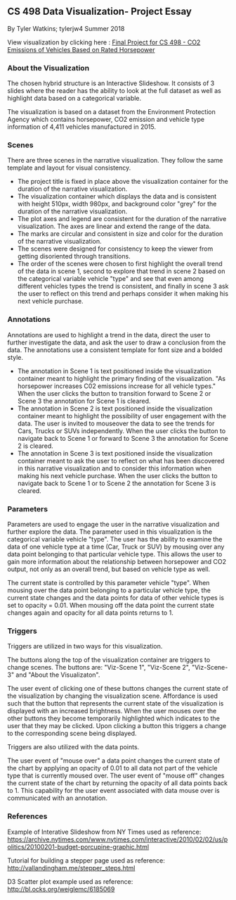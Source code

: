 ## CS 498 Data Visualization- Project Essay

By Tyler Watkins; tylerjw4
Summer 2018


View visualization by clicking here : [Final Project for CS 498 - CO2 Emissions of Vehicles Based on Rated Horsepower](https://tylerwatkins101.github.io/cs498-visualization-project/)


### About the Visualization

The chosen hybrid structure is an Interactive Slideshow. It consists of 3 slides where the reader has the ability to look at the full dataset as well as highlight data based on a categorical variable.

The visualization is based on a dataset from the Environment Protection Agency which contains horsepower, CO2 emission and vehicle type information of 4,411 vehicles manufactured in 2015.

### Scenes

There are three scenes in the narrative visualization. They follow the same template and layout for visual consistency. 
- The project title is fixed in place above the visualization container for the duration of the narrative visualization.
- The visualization container which displays the data and is consistent with height 510px, width 980px, and background color "grey" for the duration of the narrative visualization.
- The plot axes and legend are consistent for the duration of the narrative visualization. The axes are linear and extend the range of the data.
- The marks are circular and consistent in size and color for the duration of the narrative visualization.
- The scenes were designed for consistency to keep the viewer from getting disoriented through transitions.
- The order of the scenes were chosen to first highlight the overall trend of the data in scene 1, second to explore that trend in scene 2 based on the categorical variable vehicle "type" and see that even among different vehicles types the trend is consistent, and finally in scene 3 ask the user to reflect on this trend and perhaps consider it when making his next vehicle purchase.

### Annotations

Annotations are used to highlight a trend in the data, direct the user to further investigate the data, and ask the user to draw a conclusion from the data. The annotations use a consistent template for font size and a bolded style.
- The annotation in Scene 1 is text positioned inside the visualization container meant to highlight the primary finding of the visualization. "As horsepower increases C02 emissions increase for all vehicle types." When the user clicks the button to transition forward to Scene 2 or Scene 3 the annotation for Scene 1 is cleared.
- The annotation in Scene 2 is text positioned inside the visualization container meant to highlight the possibility of user engagement with the data. The user is invited to mouseover the data to see the trends for Cars, Trucks or SUVs independently. When the user clicks the button to navigate back to Scene 1 or forward to Scene 3 the annotation for Scene 2 is cleared.
- The annotation in Scene 3 is text positioned inside the visualization container meant to ask the user to reflect on what has been discovered in this narrative visualization and to consider this information when making his next vehicle purchase. When the user clicks the button to navigate back to Scene 1 or to Scene 2 the annotation for Scene 3 is cleared.

### Parameters

Parameters are used to engage the user in the narrative visualization and further explore the data. The parameter used in this visualization is the categorical variable vehicle "type". The user has the ability to examine the data of one vehicle type at a time (Car, Truck or SUV) by mousing over any data point belonging to that particular vehicle type. This allows the user to gain more information about the relationship between horsepower and CO2 output, not only as an overall trend, but based on vehicle type as well. 

The current state is controlled by this parameter vehicle "type". When mousing over the data point belonging to a particular vehicle type, the current state changes and the data points for data of other vehicle types is set to opacity = 0.01. When mousing off the data point the current state changes again and opacity for all data points returns to 1.

### Triggers

Triggers are utilized in two ways for this visualization.

The buttons along the top of the visualization container are triggers to change scenes. The buttons are: "Viz-Scene 1", "Viz-Scene 2", "Viz-Scene-3" and "About the Visualizaton".

The user event of clicking one of these buttons changes the current state of the visualization by changing the visualization scene. Affordance is used such that the button that represents the current state of the visualization is displayed with an increased brightness. When the user mouses over the other buttons they become temporarily highlighted which indicates to the user that they may be clicked. Upon clicking a button this triggers a change to the corresponding scene being displayed.

Triggers are also utilized with the data points.

The user event of "mouse over" a data point changes the current state of the chart by applying an opacity of 0.01 to all data not part of the vehicle type that is currently moused over. The user event of "mouse off" changes the current state of the chart by returning the opacity of all data points back to 1. This capability for the user event associated with data mouse over is communicated with an annotation.


### References

Example of Interative Slideshow from NY Times used as reference:
https://archive.nytimes.com/www.nytimes.com/interactive/2010/02/02/us/politics/20100201-budget-porcupine-graphic.html

Tutorial for building a stepper page used as reference:
http://vallandingham.me/stepper_steps.html

D3 Scatter plot example used as reference:
http://bl.ocks.org/weiglemc/6185069



